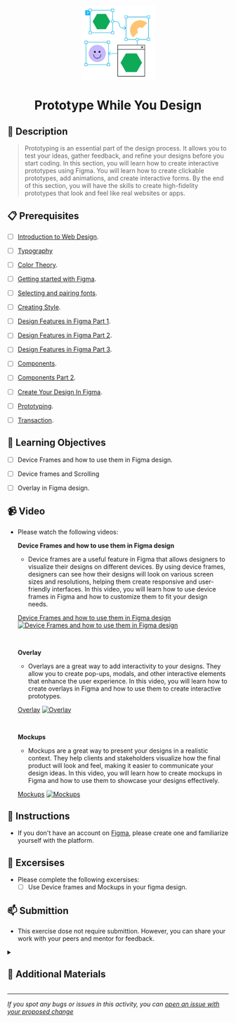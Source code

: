 <div align="center">
    <img src="../images/prototyping.webp" alt="Logo" height="170" align="center">
    <h1 align="center">Prototype While You Design</h1>
</div>

## 📝 Description
> Prototyping is an essential part of the design process. It allows you to test your ideas, gather feedback, and refine your designs before you start coding. In this section, you will learn how to create interactive prototypes using Figma. You will learn how to create clickable prototypes, add animations, and create interactive forms. By the end of this section, you will have the skills to create high-fidelity prototypes that look and feel like real websites or apps.

## 📋 Prerequisites
- [ ] [Introduction to Web Design](./web-design/01_web-design-concepts.md).
- [ ] [Typography](./02_typography.md)
- [ ] [Color Theory](./web-design/04_color_theory.md).
- [ ] [Getting started with Figma](./web-design/03_getting_started_with_Figma.md).
- [ ] [Selecting and pairing fonts](./web-design/05_fonts_and_colors.md).
- [ ] [Creating Style](./web-design/06_Figma_styling.md).
- [ ] [Design Features in Figma Part 1](./web-design/08_design_features_in_figma_part_1.md).
- [ ] [Design Features in Figma Part 2](./web-design/09_design_features_in_figma_part_2.md).
- [ ] [Design Features in Figma Part 3](./web-design/10_design_features_in_figma_part_3.md).
- [ ] [Components](./web-design/12_Create_Your_Design_In_Figma_part_1.md).
- [ ] [Components Part 2](./web-design/13_Create_Your_Design_In_Figma_part_2.md).
- [ ] [Create Your Design In Figma](./web-design/15_Create_Your_Design_In_Figma_part_3.md).
- [ ] [Prototyping](./web-design/16_prototyping_part_1.md).
- [ ] [Transaction](./web-design/17_prototyping_part_2.md).



## 🎯 Learning Objectives
- [ ] Device Frames and how to use them in Figma design.
- [ ] Device frames and Scrolling 
- [ ] Overlay in Figma design.


## 📹 Video

- Please watch the following videos:
   <br>

    **Device Frames and how to use them in Figma design**
    - Device frames are a useful feature in Figma that allows designers to visualize their designs on different devices. By using device frames, designers can see how their designs will look on various screen sizes and resolutions, helping them create responsive and user-friendly interfaces. In this video, you will learn how to use device frames in Figma and how to customize them to fit your design needs.

    <a href="https://www.youtube.com/watch?v=ST6DOO11zuA&list=PLXDU_eVOJTx7aqRW3Skp1aRT9ktC3ctqA&index=6" target="_blank">Device Frames and how to use them in Figma design</a>
    [![Device Frames and how to use them in Figma design](https://img.youtube.com/vi/ST6DOO11zuA/0.jpg)](https://www.youtube.com/watch?v=ST6DOO11zuA&list=PLXDU_eVOJTx7aqRW3Skp1aRT9ktC3ctqA&index=6)
    <br>

    <br>

    **Overlay**
    - Overlays are a great way to add interactivity to your designs. They allow you to create pop-ups, modals, and other interactive elements that enhance the user experience. In this video, you will learn how to create overlays in Figma and how to use them to create interactive prototypes.

    <a href="https://www.youtube.com/watch?v=t82XRda5DnY&list=PLXDU_eVOJTx7aqRW3Skp1aRT9ktC3ctqA&index=7" target="_blank">Overlay</a>
    [![Overlay](https://img.youtube.com/vi/t82XRda5DnY/0.jpg)](https://www.youtube.com/watch?v=t82XRda5DnY&list=PLXDU_eVOJTx7aqRW3Skp1aRT9ktC3ctqA&index=7)

    <br>

    **Mockups**
    - Mockups are a great way to present your designs in a realistic context. They help clients and stakeholders visualize how the final product will look and feel, making it easier to communicate your design ideas. In this video, you will learn how to create mockups in Figma and how to use them to showcase your designs effectively.

    <a href="https://www.youtube.com/watch?v=XVbw79i3poc" target="_blank">Mockups</a>
    [![Mockups](https://img.youtube.com/vi/XVbw79i3poc/0.jpg)](https://www.youtube.com/watch?v=XVbw79i3poc)

## 🔧 Instructions
- If you don't have an account on [Figma](https://www.figma.com/), please create one and familiarize yourself with the platform.
## 🚀 Excersises
- Please complete the following excersises:
    - [ ] Use Device frames and Mockups in your figma design.

## 📫 Submittion
- This exercise dose not require submittion. However, you can share your work with your peers and mentor for feedback.

<details>
    <summary>
        <h2>📌 Additional Materials</h2>
    </summary>
    <hr style="height:1px;border-width:0;color:gray;background-color:dark">
    <i>
        These are all optional, but if you're interested in exploring this topic further, here are some resources to help you.
    </i>

<br>
    <ul>
    <li><a href="https://www.youtube.com/watch?v=Vx8jyVTazew" target="_blank">How to Put Prototype Video in Device Mockup</a></li>
    </ul>
</details>

------

_If you spot any bugs or issues in this activity, you can [open an issue with your proposed change](https://github.com/Kick-StartDev/web-development-basic-curriculum/issues/new)_